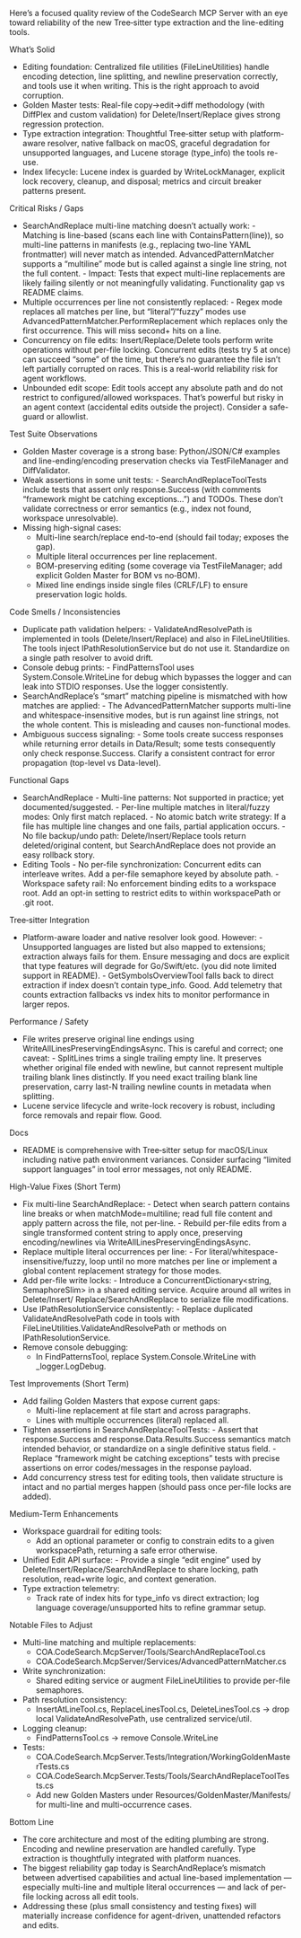 Here’s a focused quality review of the CodeSearch MCP Server with an eye toward reliability of the new Tree‑sitter type extraction and the
line-editing tools.

What’s Solid

- Editing foundation: Centralized file utilities (FileLineUtilities) handle encoding detection, line splitting, and newline preservation
  correctly, and tools use it when writing. This is the right approach to avoid corruption.
- Golden Master tests: Real-file copy→edit→diff methodology (with DiffPlex and custom validation) for Delete/Insert/Replace gives strong
  regression protection.
- Type extraction integration: Thoughtful Tree‑sitter setup with platform-aware resolver, native fallback on macOS, graceful degradation for
  unsupported languages, and Lucene storage (type_info) the tools re-use.
- Index lifecycle: Lucene index is guarded by WriteLockManager, explicit lock recovery, cleanup, and disposal; metrics and circuit breaker
  patterns present.

Critical Risks / Gaps

- SearchAndReplace multi-line matching doesn’t actually work: - Matching is line-based (scans each line with ContainsPattern(line)), so multi-line patterns in manifests (e.g., replacing two-line YAML
  frontmatter) will never match as intended. AdvancedPatternMatcher supports a “multiline” mode but is called against a single line string, not
  the full content. - Impact: Tests that expect multi-line replacements are likely failing silently or not meaningfully validating. Functionality gap vs
  README claims.
- Multiple occurrences per line not consistently replaced: - Regex mode replaces all matches per line, but “literal”/“fuzzy” modes use AdvancedPatternMatcher.PerformReplacement which replaces only
  the first occurrence. This will miss second+ hits on a line.
- Concurrency on file edits: Insert/Replace/Delete tools perform write operations without per-file locking. Concurrent edits (tests try 5
  at once) can succeed “some” of the time, but there’s no guarantee the file isn’t left partially corrupted on races. This is a real-world
  reliability risk for agent workflows.
- Unbounded edit scope: Edit tools accept any absolute path and do not restrict to configured/allowed workspaces. That’s powerful but risky
  in an agent context (accidental edits outside the project). Consider a safe-guard or allowlist.

Test Suite Observations

- Golden Master coverage is a strong base: Python/JSON/C# examples and line-ending/encoding preservation checks via TestFileManager and
  DiffValidator.
- Weak assertions in some unit tests: - SearchAndReplaceToolTests include tests that assert only response.Success (with comments “framework might be catching exceptions…”) and
  TODOs. These don’t validate correctness or error semantics (e.g., index not found, workspace unresolvable).
- Missing high-signal cases:
  - Multi-line search/replace end-to-end (should fail today; exposes the gap).
  - Multiple literal occurrences per line replacement.
  - BOM-preserving editing (some coverage via TestFileManager; add explicit Golden Master for BOM vs no‑BOM).
  - Mixed line endings inside single files (CRLF/LF) to ensure preservation logic holds.

Code Smells / Inconsistencies

- Duplicate path validation helpers: - ValidateAndResolvePath is implemented in tools (Delete/Insert/Replace) and also in FileLineUtilities. The tools inject
  IPathResolutionService but do not use it. Standardize on a single path resolver to avoid drift.
- Console debug prints: - FindPatternsTool uses System.Console.WriteLine for debug which bypasses the logger and can leak into STDIO responses. Use the logger
  consistently.
- SearchAndReplace’s “smart” matching pipeline is mismatched with how matches are applied: - The AdvancedPatternMatcher supports multi-line and whitespace-insensitive modes, but is run against line strings, not the whole
  content. This is misleading and causes non-functional modes.
- Ambiguous success signaling: - Some tools create success responses while returning error details in Data/Result; some tests consequently only check response.Success.
  Clarify a consistent contract for error propagation (top-level vs Data-level).

Functional Gaps

- SearchAndReplace - Multi-line patterns: Not supported in practice; yet documented/suggested. - Per-line multiple matches in literal/fuzzy modes: Only first match replaced. - No atomic batch write strategy: If a file has multiple line changes and one fails, partial application occurs. - No file backup/undo path: Delete/Insert/Replace tools return deleted/original content, but SearchAndReplace does not provide an easy
  rollback story.
- Editing Tools - No per-file synchronization: Concurrent edits can interleave writes. Add a per-file semaphore keyed by absolute path. - Workspace safety rail: No enforcement binding edits to a workspace root. Add an opt-in setting to restrict edits to within
  workspacePath or .git root.

Tree‑sitter Integration

- Platform-aware loader and native resolver look good. However: - Unsupported languages are listed but also mapped to extensions; extraction always fails for them. Ensure messaging and docs are
  explicit that type features will degrade for Go/Swift/etc. (you did note limited support in README). - GetSymbolsOverviewTool falls back to direct extraction if index doesn’t contain type_info. Good. Add telemetry that counts extraction
  fallbacks vs index hits to monitor performance in larger repos.

Performance / Safety

- File writes preserve original line endings using WriteAllLinesPreservingEndingsAsync. This is careful and correct; one caveat: - SplitLines trims a single trailing empty line. It preserves whether original file ended with newline, but cannot represent multiple
  trailing blank lines distinctly. If you need exact trailing blank line preservation, carry last-N trailing newline counts in metadata when
  splitting.
- Lucene service lifecycle and write-lock recovery is robust, including force removals and repair flow. Good.

Docs

- README is comprehensive with Tree‑sitter setup for macOS/Linux including native path environment variances. Consider surfacing “limited
  support languages” in tool error messages, not only README.

High-Value Fixes (Short Term)

- Fix multi-line SearchAndReplace: - Detect when search pattern contains line breaks or when matchMode=multiline; read full file content and apply pattern across the file,
  not per-line. - Rebuild per-file edits from a single transformed content string to apply once, preserving encoding/newlines via
  WriteAllLinesPreservingEndingsAsync.
- Replace multiple literal occurrences per line: - For literal/whitespace-insensitive/fuzzy, loop until no more matches per line or implement a global content replacement strategy for
  those modes.
- Add per-file write locks: - Introduce a ConcurrentDictionary<string, SemaphoreSlim> in a shared editing service. Acquire around all writes in Delete/Insert/
  Replace/SearchAndReplace to serialize file modifications.
- Use IPathResolutionService consistently: - Replace duplicated ValidateAndResolvePath code in tools with FileLineUtilities.ValidateAndResolvePath or methods on
  IPathResolutionService.
- Remove console debugging:
  - In FindPatternsTool, replace System.Console.WriteLine with \_logger.LogDebug.

Test Improvements (Short Term)

- Add failing Golden Masters that expose current gaps:
  - Multi-line replacement at file start and across paragraphs.
  - Lines with multiple occurrences (literal) replaced all.
- Tighten assertions in SearchAndReplaceToolTests: - Assert that response.Success and response.Data.Results.Success semantics match intended behavior, or standardize on a single definitive
  status field. - Replace “framework might be catching exceptions” tests with precise assertions on error codes/messages in the response payload.
- Add concurrency stress test for editing tools, then validate structure is intact and no partial merges happen (should pass once per-file
  locks are added).

Medium-Term Enhancements

- Workspace guardrail for editing tools:
  - Add an optional parameter or config to constrain edits to a given workspacePath, returning a safe error otherwise.
- Unified Edit API surface: - Provide a single “edit engine” used by Delete/Insert/Replace/SearchAndReplace to share locking, path resolution, read+write logic, and
  context generation.
- Type extraction telemetry:
  - Track rate of index hits for type_info vs direct extraction; log language coverage/unsupported hits to refine grammar setup.

Notable Files to Adjust

- Multi-line matching and multiple replacements:
  - COA.CodeSearch.McpServer/Tools/SearchAndReplaceTool.cs
  - COA.CodeSearch.McpServer/Services/AdvancedPatternMatcher.cs
- Write synchronization:
  - Shared editing service or augment FileLineUtilities to provide per-file semaphores.
- Path resolution consistency:
  - InsertAtLineTool.cs, ReplaceLinesTool.cs, DeleteLinesTool.cs → drop local ValidateAndResolvePath, use centralized service/util.
- Logging cleanup:
  - FindPatternsTool.cs → remove Console.WriteLine
- Tests:
  - COA.CodeSearch.McpServer.Tests/Integration/WorkingGoldenMasterTests.cs
  - COA.CodeSearch.McpServer.Tests/Tools/SearchAndReplaceToolTests.cs
  - Add new Golden Masters under Resources/GoldenMaster/Manifests/ for multi-line and multi-occurrence cases.

Bottom Line

- The core architecture and most of the editing plumbing are strong. Encoding and newline preservation are handled carefully. Type extraction
  is thoughtfully integrated with platform nuances.
- The biggest reliability gap today is SearchAndReplace’s mismatch between advertised capabilities and actual line-based implementation —
  especially multi-line and multiple literal occurrences — and lack of per-file locking across all edit tools.
- Addressing these (plus small consistency and testing fixes) will materially increase confidence for agent-driven, unattended refactors
  and edits.
